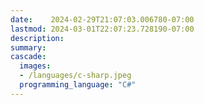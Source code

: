 ```yaml
---
date:    2024-02-29T21:07:03.006780-07:00
lastmod: 2024-03-01T22:07:23.728190-07:00
description: 
summary:     
cascade:
  images:
  - /languages/c-sharp.jpeg
  programming_language: "C#"
---
```

